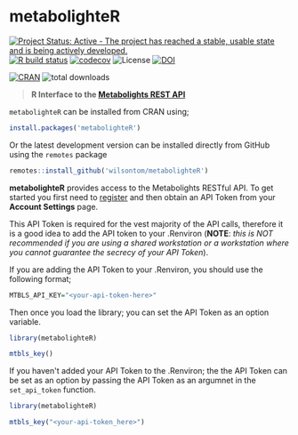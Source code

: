 # metabolighteR

[![Project Status: Active - The project has reached a stable, usable state and is being actively developed.](http://www.repostatus.org/badges/latest/active.svg)](http://www.repostatus.org/#active) [![R build status](https://github.com/wilsontom/metabolighteR/workflows/R-CMD-check/badge.svg)](https://github.com/wilsontom/metabolighteR/actions) [![codecov](https://codecov.io/gh/wilsontom/metabolighteR/branch/master/graph/badge.svg)](https://codecov.io/gh/wilsontom/metabolighteR) ![License](https://img.shields.io/badge/license-GNU%20GPL%20v3.0-blue.svg "GNU GPL v3.0") [![DOI](https://zenodo.org/badge/174119954.svg)](https://zenodo.org/badge/latestdoi/174119954)

[![CRAN](https://www.r-pkg.org/badges/version/metabolighteR)](https://cran.r-project.org/web/packages/metabolighteR/index.html) ![total downloads](https://cranlogs.r-pkg.org/badges/grand-total/metabolighteR?color=red)

> __R Interface to the [Metabolights REST API](https://www.ebi.ac.uk/metabolights/ws/api/spec.html)__

`metabolighteR` can be installed from CRAN using;

```r
install.packages('metabolighteR')
```

Or the latest development version can be installed directly from GitHub using the `remotes` package

```r
remotes::install_github('wilsontom/metabolighteR')
```

**metabolighteR** provides access to the Metabolights RESTful API. To get started you first need to [register](https://www.ebi.ac.uk/metabolights/newAccount) and then obtain an API Token from your **Account Settings** page.

This API Token is required for the vest majority of the API calls, therefore it is a good idea to add the API token to your .Renviron (**NOTE**: *this is NOT recommended if you are using a shared workstation or a workstation where you cannot guarantee the secrecy of your API Token*). 

If you are adding the API Token to your .Renviron, you should use the following format;

```r
MTBLS_API_KEY="<your-api-token-here>"
```

Then once you load the library; you can set the API Token as an option variable. 

```r
library(metabolighteR)

mtbls_key()
```

If you haven't added your API Token to the .Renviron; the the API Token can be set as an option by passing the API Token as an argumnet in the `set_api_token` function.

```r
library(metabolighteR)

mtbls_key("<your-api-token_here>")
```

